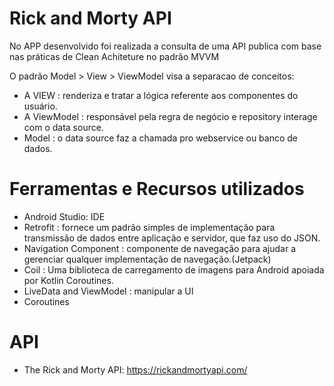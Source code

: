 # Rick and Morty API

No APP desenvolvido foi realizada a consulta de uma API publica com base nas práticas de Clean Achiteture no padrão MVVM

O padrão Model > View > ViewModel visa a separacao de conceitos:

- A VIEW : renderiza e tratar a lógica referente aos componentes do usuário.
- A ViewModel : responsável pela regra de negócio e repository interage com o data source.
- Model : o data source faz a chamada pro webservice ou banco de dados.

# Ferramentas e Recursos utilizados

- Android Studio: IDE
- Retrofit : fornece um padrão simples de implementação para transmissão de dados entre aplicação e servidor, que faz uso do JSON.
- Navigation Component : componente de navegação para ajudar a gerenciar qualquer implementação de navegação.(Jetpack)
- Coil : Uma biblioteca de carregamento de imagens para Android apoiada por Kotlin Coroutines.
- LiveData and ViewModel : manipular a UI 
- Coroutines

# API
- The Rick and Morty API: https://rickandmortyapi.com/
